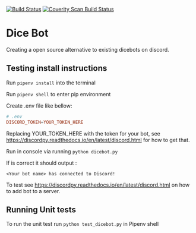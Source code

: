 [![Build Status](https://travis-ci.com/PhilipMottershead/Dicebot.svg?branch=main)](https://travis-ci.com/PhilipMottershead/Dicebot)
<a href="https://scan.coverity.com/projects/philipmottershead-dicebot">
  <img alt="Coverity Scan Build Status"
       src="https://scan.coverity.com/projects/22096/badge.svg"/>
</a>
# Dice Bot

Creating a open source alternative to existing dicebots on discord.

## Testing install instructions

Run `pipenv install` into the terminal

Run `pipenv shell` to enter pip environment

Create .env file like bellow:

```conf
# .env
DISCORD_TOKEN=YOUR_TOKEN_HERE
```

Replacing YOUR_TOKEN_HERE with the token for your bot, see <https://discordpy.readthedocs.io/en/latest/discord.html> for how to get that.

Run in console via running `python dicebot.py`

If is correct it should output :

`<Your bot name> has connected to Discord!`

To test see <https://discordpy.readthedocs.io/en/latest/discord.html> on how to add bot to a server.

## Running Unit tests

To run the unit test run `python test_dicebot.py` in Pipenv shell
